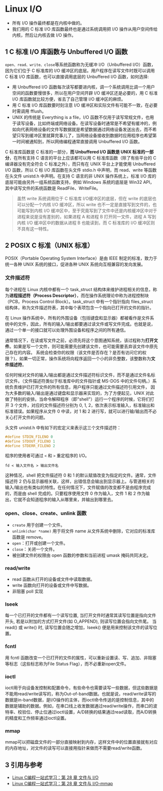 # Linux I/O

- 所有 I/O 操作最终都是在内核中做的。
- 我们用的 C 标准 I/O 库函数最终也是通过系统调用把 I/O 操作从用户空间传给内核，然后让内核去做 I/O 操作。

## 1 C 标准 I/O 库函数与 Unbuffered I/O 函数

`open、read、write、close`等系统函数称为无缓冲 I/O（Unbuffered I/O）函数，因为它们位于 C 标准库的 I/O 缓冲区的底层。用户程序在读写文件时既可以调用 C 标准 I/O 库函数，也可以直接调用底层的 Unbuffered I/O 函数，如何选择:

- 用 Unbuffered I/O 函数每次读写都要进内核，调一个系统调用比调一个用户空间的函数要慢很多，所以在用户空间开辟 I/O 缓冲区还是必要的，用 C 标准 I/O 库函数就比较方便，省去了自己管理 I/O 缓冲区的麻烦。
- 用 C 标准 I/O 库函数要时刻注意 I/O 缓冲区和实际文件有可能不一致，在必要时需调用 fflush。
- UNIX 的传统是 Everything is a file，I/O 函数不仅用于读写常规文件，也用于读写设备，比如终端或网络设备。在读写设备时通常是不希望有缓冲的，例如向代表网络设备的文件写数据就是希望数据通过网络设备发送出去，而不希望只写到缓冲区里就算完事儿了，当网络设备接收到数据时应用程序也希望第一时间被通知到，所以网络编程通常直接调用 Unbuffered I/O 函数。

C 标准库函数是 C 标准的一部分，**而 Unbuffered I/O 函数是 UNIX 标准的一部分**，在所有支持 C 语言的平台上应该都可以用 C 标准库函数（除了有些平台的 C 编译器没有完全符合 C 标准之外），而只有在 UNIX 平台上才能使用 Unbuffered I/O 函数，所以 C 标 I/O 库函数在头文件 stdio.h 中声明，而 read、write 等函数在头文件 unistd.h 中声明。在支持 C 语言的非 UNIX 操作系统上，标准 I/O 库的底层可能由另外一组系统函数支持，例如 Windows 系统的底层是 Win32 API，其中读写文件的系统函数是 ReadFile、WriteFile。

> 虽然 write 系统调用位于 C 标准库 I/O缓冲区的底层，但在 write 的底层也可以分配一个内核 I/O 缓冲区，所以 write 也不一定是直接写到文件的，也可能写到内核 I/O 缓冲区中，至于究竟写到了文件中还是内核缓冲区中对于进程来说是没有差别的，如果进程 A 和进程 B 打开同一文件，进程 A 写到内核 I/O 缓冲区中的数据从进程 B 也能读到，而 C 标准库的 I/O 缓冲区则不具有这一特性。

## 2 POSIX C 标准（UNIX 标准）

POSIX（Portable Operating System Interface）是由 IEEE 制定的标准，致力于统一各种 UNIX 系统的接口，促进各种 UNIX 系统向互相兼容的发向发展。

### 文件描述符

每个进程在 Linux 内核中都有一个 task_struct 结构体来维护进程相关的信息，称为**进程描述符（Process Descriptor）**，而在操作系统理论中称为进程控制块（PCB，Process Control Block）。task_struct 中有一个指针指向 files_struct 结构体，称为文件描述符表，其中每个表项包含一个指向已打开的文件的指针。

在 Linux 操作系统中，所有的外围设备（包括键盘和显示器）都被看作是文件系统中的文件，因此，所有的输入/输出都要通过读文件或写文件完成。也就是说，通过一个单一的接口就可以处理外围设备和程序之间的所有通信。

通常情况下，在读或写文件之前，必须先将这个意图通知系统，该过程称为**打开文件**。如果是写一个文件，则可能需要先创建该文件，也可能需要丢弃该文件中原先己存在的内容。 系统会检查你的权限（该文件是否存在？是否有访问它的权限？)，如果一切正常，操作系统将向程序返回一个小的非负整数，该整数称为**文件描述符**。

任何时候对文件的输入/输出都是通过文件描述符标识文件，而不是通过文件名标识文件。（文件描述符类似于标准库中的文件指针或 MS-DOS 中的文件句柄。）系统负责维护已打开文件的所有信息，用户程序只能通过文件描述符引用文件， 因为大多数的输入/输出是通过键盘和显示器来实现的，为了方便起见，UNIX 对此做了特别的安排。当命令解释程序（即"shell"）运行一个程序的时候，它将们打开 3 个文件，对应的文件描述符分别为 0, 1, 2，依次表示标准输入，标准输出和标准错误。如果程序从文件 0 中读，对 1 和 2 进行写，就可以进行输/输出而不必关心打开文件的问题。

头文件 unistd.h 中有如下的宏定义来表示这三个文件描述符：

```c
#define STDIN_FILENO 0
#define STDOUT_FILENO 1
#define STDERR_FILENO 2
```

程序的使用者可通过 `<` 和 `>` 重定程序的 I/O。

```shell
fd < 输入文件名 > 输出文件名
```

这种情况，shell 把文件描述符 0 和 1 的默认赋值改变为指定的文件。通常，文件描述符 2 仍与显示器相关联，这样，出错信息会输出到显示器上。与管道相关的输入/输出也有类似的特性。在任何情况下，文件赋值的改变都不是由程序完成的，而是由 shell 完成的。只要程序使用文件 0 作为输入，文件 1 和 2 作为输出，它就不会知道程序的输入从哪里来，并输出到哪里去。

### open、close、create、unlink 函数

- `create` 用于创建一个文件。
- `unlink(char *name)` 用于将文件 name 从文件系统中删除，它对应的标准库函数是 remove。
- `open`：打开或创建一个文件。
- `close`：关闭一个文件。
- 被创建文件的权限由 open 函数的参数和当前进程 umask 掩码共同决定。

### read/write

- read 函数从打开的设备或文件中读取数据。
- write 函数向打开的设备或文件中写数据。
- 非阻塞 poll 实现

### lseek

每一个已打开的文件都有一个读写位置, 当打开文件时通常其读写位置是指向文件开头, 若是以附加的方式打开文件(如 O_APPEND), 则读写位置会指向文件尾。 当 read() 或 write() 时, 读写位置会随之增加，lseek() 便是用来控制该文件的读写位置。

### fcntl

用 fcntl 函数改变一个已打开的文件的属性，可以重新设置读、写、追加、非阻塞等标志（这些标志称为File Status Flag），而不必重新open文件。

### ioctl

ioctl用于向设备发控制和配置命令，有些命令也需要读写一些数据，但这些数据是不能用read/write读写的，称为Out-of-band数据。也就是说，read/write读写的数据是in-band数据，是I/O操作的主体，而ioctl命令传送的是控制信息，其中的数据是辅助的数据。例如，在串口线上收发数据通过read/write操作，而串口的波特率、校验位、停止位通过ioctl设置，A/D转换的结果通过read读取，而A/D转换的精度和工作频率通过ioctl设置。

### mmap

mmap可以把磁盘文件的一部分直接映射到内存，这样文件中的位置直接就有对应的内存地址，对文件的读写可以直接用指针来做而不需要read/write函数。

## 3 引用与参考

- [Linux C编程一站式学习：第 28 章 文件与 I/O](https://akaedu.github.io/book/ch28.html)
- [Linux C编程一站式学习：第 28 章 文件与 I/O-mmap](https://akaedu.github.io/book/ch28s08.html)
